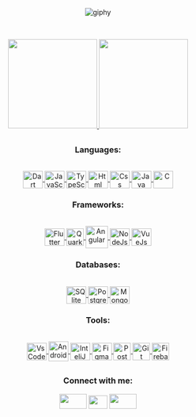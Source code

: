 <div align="center">
  
  ![giphy](https://user-images.githubusercontent.com/62398226/166610737-f3db3c82-d86c-40be-b367-35501952f3c8.gif)
  	
</div>
  
  ##
  <br>
  
<div align="center">
  <div>
    <a href="https://github.com/eduardoviega">
      <img height="180em" src="https://github-readme-stats.vercel.app/api?username=eduardoviega&show_icons=true&theme=github_dark&include_all_commits=false&count_private=true"/>
      <img height="180em" src="https://github-readme-stats.vercel.app/api/top-langs/?username=eduardoviega&hide=python,handlebars,c,typescript,swift,kotlin,objective-c,shell,blade&layout=compact&langs_count=8&theme=github_dark"/>
    </a>
  </div>
    
  ##
    
  <h3>Languages:</h3>  
  <div><br>
    <a href="https://github.com/eduardoviega">
      <img align="center" alt="Dart" height="35" width="40" src="https://cdn.jsdelivr.net/gh/devicons/devicon@latest/icons/dart/dart-original.svg">
      <img align="center" alt="JavaScript" height="35" width="40" src="https://cdn.jsdelivr.net/gh/devicons/devicon@latest/icons/javascript/javascript-original.svg">
      <img align="center" alt="TypeScript" height="35" width="40" src="https://cdn.jsdelivr.net/gh/devicons/devicon@latest/icons/typescript/typescript-original.svg">
      <img align="center" alt="Html" height="35" width="40" src="https://cdn.jsdelivr.net/gh/devicons/devicon@latest/icons/html5/html5-original.svg">
      <img align="center" alt="Css" height="35" width="40" src="https://cdn.jsdelivr.net/gh/devicons/devicon@latest/icons/css3/css3-original.svg">
      <img align="center" alt="Java" height="35" width="40" src="https://cdn.jsdelivr.net/gh/devicons/devicon/icons/java/java-original.svg">
      <img align="center" alt="C" height="35" width="40" src="https://cdn.jsdelivr.net/gh/devicons/devicon@latest/icons/c/c-original.svg">
    </a>
  </div>
  
  <h3>Frameworks:</h3>  
  <div><br>
    <a href="https://github.com/eduardoviega">
      <img align="center" alt="Flutter" height="35" width="40" src="https://cdn.jsdelivr.net/gh/devicons/devicon/icons/flutter/flutter-original.svg"> 
      <img align="center" alt="Quarkus" height="35" width="35" src="https://cdn.jsdelivr.net/gh/devicons/devicon@latest/icons/quarkus/quarkus-original.svg">
      <img align="center" alt="Angular" height="45" width="45" src="https://cdn.jsdelivr.net/gh/devicons/devicon@latest/icons/angular/angular-original.svg">
      <img align="center" alt="NodeJs" height="35" width="40" src="https://cdn.jsdelivr.net/gh/devicons/devicon@latest/icons/nodejs/nodejs-original.svg">
      <img align="center" alt="VueJs" height="35" width="40" src="https://cdn.jsdelivr.net/gh/devicons/devicon/icons/vuejs/vuejs-original.svg">
    </a>
  </div>
  
  <h3>Databases:</h3>
  <div><br>
    <a href="https://github.com/eduardoviega">
      <img align="center" alt="SQlite" height="35" width="40" src="https://cdn.jsdelivr.net/gh/devicons/devicon@latest/icons/sqlite/sqlite-original.svg">
      <img align="center" alt="PostgreSQL" height="35" width="40" src="https://cdn.jsdelivr.net/gh/devicons/devicon/icons/postgresql/postgresql-plain.svg">
      <img align="center" alt="MongoDB" height="35" width="40" src="https://cdn.jsdelivr.net/gh/devicons/devicon@latest/icons/mongodb/mongodb-original.svg">
    </a>
  </div>
  
  <h3>Tools:</h3>  
  <div><br>
    <a href="https://github.com/eduardoviega">
      <img align="center" alt="VsCode" height="35" width="40" src="https://cdn.jsdelivr.net/gh/devicons/devicon/icons/vscode/vscode-original.svg">
      <img align="center" alt="AndroidStudio" height="40" width="40" src="https://cdn.jsdelivr.net/gh/devicons/devicon@latest/icons/androidstudio/androidstudio-original.svg"> 
      <img align="center" alt="InteliJ" height="35" width="40" src="https://cdn.jsdelivr.net/gh/devicons/devicon@latest/icons/intellij/intellij-original.svg">
      <img align="center" alt="Figma" height="35" width="40" src="https://cdn.jsdelivr.net/gh/devicons/devicon/icons/figma/figma-original.svg">
      <img align="center" alt="Postman" height="35" width="35" src="https://user-images.githubusercontent.com/62398226/177898358-7d76dc0c-4e21-4d46-8c56-8b7bbd5d0035.png"> 
      <img align="center" alt="Git" height="35" width="35" src="https://cdn.jsdelivr.net/gh/devicons/devicon@latest/icons/git/git-original.svg">
      <img align="center" alt="Firebase" height="35" width="35" src="https://cdn.jsdelivr.net/gh/devicons/devicon@latest/icons/firebase/firebase-original.svg">
    </a>
  </div>
  
  ##

  <h3>Connect with me:</h3>  
  <div>
    <a href="https://www.linkedin.com/in/eduardoviega/" rel="noopener"><img src="https://github.com/rahuldkjain/github-profile-readme-generator/blob/master/src/images/icons/Social/linked-in-alt.svg" height="30" width="55" target="_blank"></a>
    <a href = "mailto:eduardoviega12@gmail.com"><img src="https://user-images.githubusercontent.com/5141132/50740364-7ea80880-1217-11e9-8faf-2348e31beedd.png" height="27" width="38" target="_blank"></a> 
    <a href="https://www.instagram.com/eduardooviega/" rel="noopener"><img src="https://github.com/rahuldkjain/github-profile-readme-generator/blob/master/src/images/icons/Social/instagram.svg" height="30" width="55" target="_blank"></a>
  </div>
</div>
